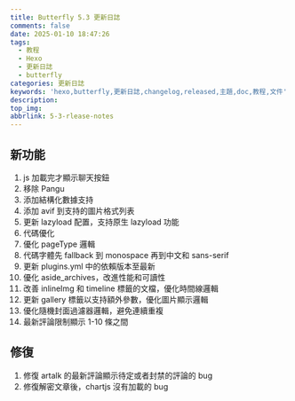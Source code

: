 ```yaml
---
title: Butterfly 5.3 更新日誌
comments: false
date: 2025-01-10 18:47:26
tags:
  - 教程
  - Hexo
  - 更新日誌
  - butterfly
categories: 更新日誌
keywords: 'hexo,butterfly,更新日誌,changelog,released,主題,doc,教程,文件'
description:
top_img:
abbrlink: 5-3-rlease-notes
---
```


## 新功能

1. js 加載完才顯示聊天按鈕
2. 移除 Pangu
3. 添加結構化數據支持
4. 添加 avif 到支持的圖片格式列表
5. 更新 lazyload 配置，支持原生 lazyload 功能
6. 代碼優化
7. 優化 pageType 邏輯
8. 代碼字體先 fallback 到 monospace 再到中文和 sans-serif
9. 更新 plugins.yml 中的依賴版本至最新
10. 優化 aside_archives，改進性能和可讀性
11. 改善 inlineImg 和 timeline 標籤的文檔，優化時間線邏輯
12. 更新 gallery 標籤以支持額外參數，優化圖片顯示邏輯
13. 優化隨機封面過濾器邏輯，避免連續重複
14. 最新評論限制顯示 1-10 條之間

## 修復

1. 修復 artalk 的最新評論顯示待定或者封禁的評論的 bug
2. 修復解密文章後，chartjs 沒有加載的 bug